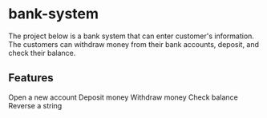 # bank-system
The project below is a bank system that can enter customer's information. The customers can withdraw money from their bank accounts, deposit, and check their balance. 

## Features
 Open a new account
 Deposit money
 Withdraw money
 Check balance
 Reverse a string
